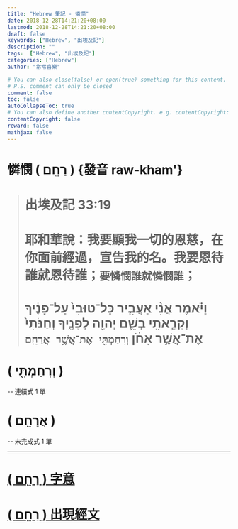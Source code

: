 ```yaml
---
title: "Hebrew 筆記 - 憐憫"
date: 2018-12-28T14:21:20+08:00
lastmod: 2018-12-28T14:21:20+08:00
draft: false
keywords: ["Hebrew", "出埃及記"]
description: ""
tags:  ["Hebrew", "出埃及記"]
categories: ["Hebrew"]
author: "常常喜樂"

# You can also close(false) or open(true) something for this content.
# P.S. comment can only be closed
comment: false
toc: false
autoCollapseToc: true
# You can also define another contentCopyright. e.g. contentCopyright: "This is another copyright."
contentCopyright: false
reward: false
mathjax: false
---
```


# 憐憫 ( רַחֵֽם ) {發音 raw-kham'}  

> # 出埃及記 33:19  
> # 耶和華說：我要顯我一切的恩慈，在你面前經過，宣告我的名。我要恩待誰就恩待誰；`要憐憫誰就憐憫誰`；   
> # וַיֹּ֗אמֶר אֲנִ֨י אַעֲבִ֤יר כָּל־טוּבִי֙ עַל־פָּנֶ֔יךָ וְקָרָ֧אתִֽי בְשֵׁ֛ם יְהוָ֖ה לְפָנֶ֑יךָ וְחַנֹּתִי֙ אֶת־אֲשֶׁ֣ר אָחֹ֔ן `וְרִחַמְתִּ֖י אֶת־אֲשֶׁ֥ר אֲרַחֵֽם`      

# ( וְרִחַמְתִּ֖י ) 
  -- 連續式 1 單
  
# ( אֲרַחֵֽם )  
  -- 未完成式 1 單  
  
---

# <a href="http://a2z.fhl.net/php/s.php?N=1&k=07355&m=" target="_blank">( רַחֵֽם ) 字意</a>

# <a href="http://a2z.fhl.net/php/search.php?VERSION=unv&strongflag=1&TABFLAG=1&orig=2&keyword=07355" target="_blank">( רַחֵֽם ) 出現經文</a>